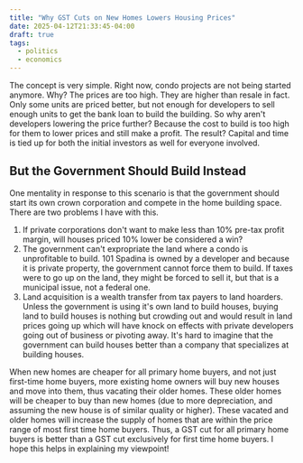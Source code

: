 ```yaml
---
title: "Why GST Cuts on New Homes Lowers Housing Prices"
date: 2025-04-12T21:33:45-04:00
draft: true
tags:
  - politics
  - economics
---
```


The concept is very simple. Right now, condo projects are not being started anymore. Why? The prices are too high. They are higher than resale in fact. Only some units are priced better, but not enough for developers to sell enough units to get the bank loan to build the building. So why aren't developers lowering the price further? Because the cost to build is too high for them to lower prices and still make a profit. The result? Capital and time is tied up for both the initial investors as well for everyone involved.

## But the Government Should Build Instead

One mentality in response to this scenario is that the government should start its own crown corporation and compete in the home building space. There are two problems I have with this.

1. If private corporations don't want to make less than 10% pre-tax profit margin, will houses priced 10% lower be considered a win?
2. The government can't expropriate the land where a condo is unprofitable to build. 101 Spadina is owned by a developer and because it is private property, the government cannot force them to build. If taxes were to go up on the land, they might be forced to sell it, but that is a municipal issue, not a federal one.
3. Land acquisition is a wealth transfer from tax payers to land hoarders. Unless the government is using it's own land to build houses, buying land to build houses is nothing but crowding out and would result in land prices going up which will have knock on effects with private developers going out of business or pivoting away. It's hard to imagine that the government can build houses better than a company that specializes at building houses.

When new homes are cheaper for all primary home buyers, and not just first-time home buyers, more existing home owners will buy new houses and move into them, thus vacating their older homes. These older homes will be cheaper to buy than new homes (due to more depreciation, and assuming the new house is of similar quality or higher). These vacated and older homes will increase the supply of homes that are within the price range of most first time home buyers. Thus, a GST cut for all primary home buyers is better than a GST cut exclusively for first time home buyers. I hope this helps in explaining my viewpoint!
